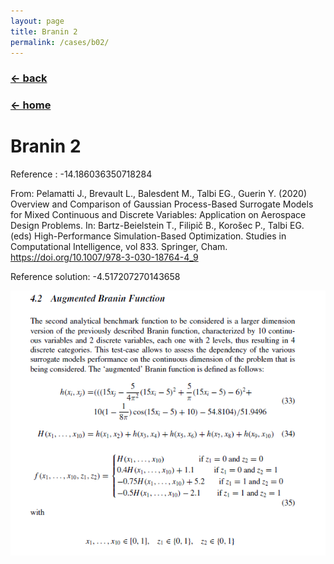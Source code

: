 ```yaml
---
layout: page
title: Branin 2
permalink: /cases/b02/
---
```

### [← back](/cases/)
### [← home](/index/)

# Branin 2

Reference : -14.186036350718284

From: Pelamatti J., Brevault L., Balesdent M., Talbi EG., Guerin Y. (2020) Overview and Comparison of Gaussian Process-Based Surrogate Models for Mixed Continuous and Discrete Variables: Application on Aerospace Design Problems. In: Bartz-Beielstein T., Filipič B., Korošec P., Talbi EG. (eds) High-Performance Simulation-Based Optimization. Studies in Computational Intelligence, vol 833. Springer, Cham. https://doi.org/10.1007/978-3-030-18764-4_9 

Reference solution: -4.517207270143658

<img align="left" src="https://raw.githubusercontent.com/mixed-optimization-benchmark/mixed-optimization-benchmark.github.io/master/Cas%20test/Branin_2.PNG" >

